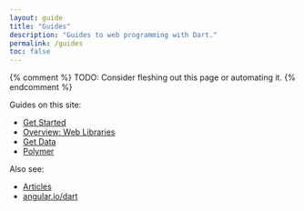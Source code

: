 ```yaml
---
layout: guide
title: "Guides"
description: "Guides to web programming with Dart."
permalink: /guides
toc: false
---
```


{% comment %}
TODO: Consider fleshing out this page or automating it.
{% endcomment %}

Guides on this site:

* [Get Started](/guides/get-started)
* [Overview: Web Libraries](/guides/web-programming)
* [Get Data](/guides/get-data)
* [Polymer](/guides/polymer)

Also see:

* [Articles](/articles)
* [angular.io/dart](https://angular.io/dart)
